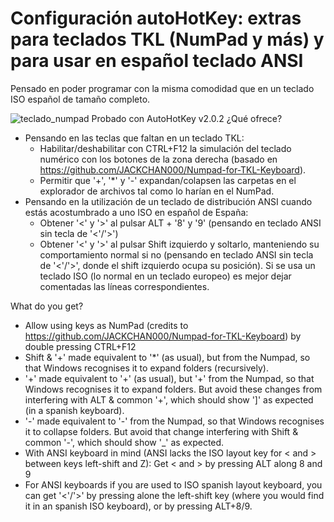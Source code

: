 # Configuración autoHotKey: extras para teclados TKL (NumPad y más) y para usar en español teclado ANSI

Pensado en poder programar con la misma comodidad que en un teclado ISO español de tamaño completo.

![teclado_numpad](https://github.com/juanmpd/tkl/assets/45386331/72b8f6dd-9319-46db-83fe-6747324ae73f)
Probado con AutoHotKey v2.0.2
¿Qué ofrece?
* Pensando en las teclas que faltan en un teclado TKL:
  * Habilitar/deshabilitar con CTRL+F12 la simulación del teclado numérico con los botones de la zona derecha (basado en https://github.com/JACKCHAN000/Numpad-for-TKL-Keyboard).
  * Permitir que '+', '*' y '-' expandan/colapsen las carpetas en el explorador de archivos tal como lo harían en el NumPad.
* Pensando en la utilización de un teclado de distribución ANSI cuando estás acostumbrado a uno ISO en español de España:
  * Obtener '<' y '>' al pulsar ALT + '8' y '9' (pensando en teclado ANSI sin tecla de '<'/'>')
  * Obtener '<' y '>' al pulsar Shift izquierdo y soltarlo, manteniendo su comportamiento normal si no (pensando en teclado ANSI sin tecla de '<'/'>', donde el shift izquierdo ocupa su posición). Si se usa un teclado ISO (lo normal en un teclado europeo) es mejor dejar comentadas las líneas correspondientes.

What do you get?
* Allow using keys as NumPad (credits to https://github.com/JACKCHAN000/Numpad-for-TKL-Keyboard) by double pressing CTRL+F12
* Shift & '+' made equivalent to '*' (as usual), but from the Numpad, so that Windows recognises it to expand folders (recursively).
* '+' made equivalent to '+' (as usual), but '+' from the Numpad, so that Windows recognises it to expand folders. But avoid these changes from interfering with ALT & common '+', which should show ']' as expected (in a spanish keyboard).
* '-' made equivalent to '-' from the Numpad, so that Windows recognises it to collapse folders. But avoid that change interfering with Shift & common '-', which should show '_' as expected.
* With ANSI keyboard in mind (ANSI lacks the ISO layout key for < and > between keys left-shift and Z): Get < and > by pressing ALT along 8 and 9
* For ANSI keyboards if you are used to ISO spanish layout keyboard, you can get '<'/'>' by pressing alone the left-shift key (where you would find it in an spanish ISO keyboard), or by pressing ALT+8/9.


